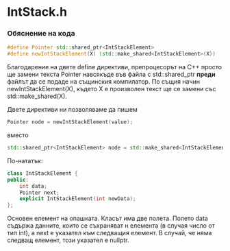 # IntStack.h

### Обяснение на кода

```c++
#define Pointer std::shared_ptr<IntStackElement>
#define newIntStackElement(X) (std::make_shared<IntStackElement>(X))
```
Благодарение на двете define директиви, препроцесорът на C++ просто ще замени текста Pointer навсякъде във 
файла с std::shared_ptr<IntStackElement> **преди** файлът да се подаде на същинския компилатор.
По същия начин newIntStackElement(X), където X е произволен текст ще се замени със std::make_shared<IntStackElement>(X).

Двете директиви ни позволяваме да пишем
```c++
Pointer node = newIntStackElement(value);
```
вместо 

```c++
std::shared_ptr<IntStackElement> node = std::make_shared<IntStackElement>(value);
```

По-нататък: 

```c++
class IntStackElement {
public:
    int data;
    Pointer next;
    explicit IntStackElement(int newData);
};
```

Основен елемент на опашката. Класът има две полета. Полето data съдържа данните, които се съхраняват н елемента (в случая
число от тип int), а next е указател към следващия елемент. В случай, че няма следващ елемент, този указател е nullptr.


